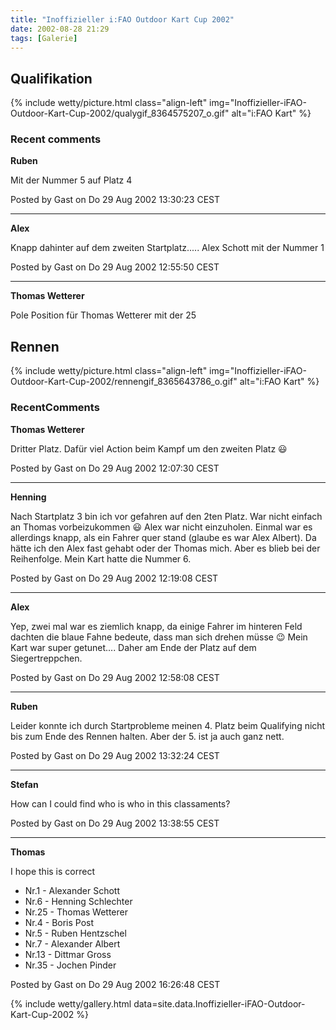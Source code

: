 ```yaml
---
title: "Inoffizieller i:FAO Outdoor Kart Cup 2002"
date: 2002-08-28 21:29
tags: [Galerie]
---
```


## Qualifikation

{% include wetty/picture.html class="align-left" img="Inoffizieller-iFAO-Outdoor-Kart-Cup-2002/qualygif_8364575207_o.gif" alt="i:FAO Kart" %}


### Recent comments

**Ruben**

Mit der Nummer 5 auf Platz 4

Posted by Gast on Do 29 Aug 2002 13:30:23 CEST

----

**Alex**

Knapp dahinter auf dem zweiten Startplatz..... Alex Schott mit der Nummer 1

Posted by Gast on Do 29 Aug 2002 12:55:50 CEST

----

**Thomas Wetterer**

Pole Position für Thomas Wetterer mit der 25 

## Rennen

{% include wetty/picture.html class="align-left" img="Inoffizieller-iFAO-Outdoor-Kart-Cup-2002/rennengif_8365643786_o.gif" alt="i:FAO Kart" %}


### RecentComments

**Thomas Wetterer**

Dritter Platz. Dafür viel Action beim Kampf um den zweiten Platz :smiley:

Posted by Gast on Do 29 Aug 2002 12:07:30 CEST

----

**Henning**

Nach Startplatz 3 bin ich vor gefahren auf den 2ten Platz. War nicht einfach an Thomas vorbeizukommen :smiley: Alex war nicht einzuholen. Einmal war es allerdings knapp, als ein Fahrer quer stand (glaube es war Alex Albert). Da hätte ich den Alex fast gehabt oder der Thomas mich. Aber es blieb bei der Reihenfolge. Mein Kart hatte die Nummer 6.

Posted by Gast on Do 29 Aug 2002 12:19:08 CEST

----

**Alex**

Yep, zwei mal war es ziemlich knapp, da einige Fahrer im hinteren Feld dachten die blaue Fahne bedeute, dass man sich drehen müsse :wink:
Mein Kart war super getunet.... Daher am Ende der Platz auf dem Siegertreppchen.

Posted by Gast on Do 29 Aug 2002 12:58:08 CEST

----

**Ruben**

Leider konnte ich durch Startprobleme meinen 4. Platz beim Qualifying nicht bis zum Ende des Rennen halten. Aber der 5. ist ja auch ganz nett.

Posted by Gast on Do 29 Aug 2002 13:32:24 CEST

----

**Stefan**

How can I could find who is who in this classaments?

Posted by Gast on Do 29 Aug 2002 13:38:55 CEST

----

**Thomas**

I hope this is correct 

* Nr.1 - Alexander Schott 
* Nr.6 - Henning Schlechter 
* Nr.25 - Thomas Wetterer 
* Nr.4 - Boris Post
* Nr.5 - Ruben Hentzschel 
* Nr.7 - Alexander Albert 
* Nr.13 - Dittmar Gross 
* Nr.35 - Jochen Pinder

Posted by Gast on Do 29 Aug 2002 16:26:48 CEST

{% include wetty/gallery.html data=site.data.Inoffizieller-iFAO-Outdoor-Kart-Cup-2002 %}